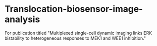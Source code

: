 # Translocation-biosensor-image-analysis

For publication titled "Multiplexed single-cell dynamic imaging links ERK bistability to heterogeneous responses to MEK1 and WEE1 inhibition."
